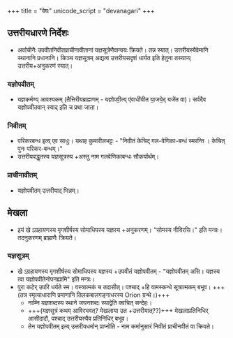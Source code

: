 +++
title = "वेषः"
unicode_script = "devanagari"
+++

## उत्तरीयधारणे निर्देशः
- अर्वाचीनैः उपवीतनिवीतप्राचीनावीतानां यज्ञसूत्रेणैवान्वयः क्रियते। तन्न स्यात्। उत्तरीयस्यैवेमानि स्थानानि प्रधानानि। किञ्च यज्ञसूत्रम् अद्यत्व उत्तरीयसदृशं धार्यत इति हेतुना तस्याप्य् उत्तरीय+अनुकरणं स्यात्। 

### यज्ञोपवीतम्
- यज्ञकर्मण्य् आवश्यकम् (तैत्तिरीयब्राह्मणम्  - यज्ञोपवी॒त्य् ए॑वाधी॑यीत या॒जये॒द् यजे॑त वा)। सर्वदैव यज्ञोपवीतवान् स्याद् इति च प्रथा जाता। 

### निवीतम्
- परिकरबन्ध इत्य् एव साधुः। यथाह कुमारीलभट्टः - "निवीतं केचिद् गल-वेणिका-बन्धं स्मरन्ति । केचित् पुनः परिकर-बन्धम्।"
- उत्तरीयवद्धृतस्य यज्ञसूत्रस्य +अस्तु नाम गलवेणिकाबन्धः सौकर्यार्थम्।

### प्राचीनावीतम्
- यज्ञोपवीतम् उत्तरीयाद् भिन्नम्।

## मेखला
- इयं खे ऽग्रहायणस्य मृगशीर्षस्य सोमाधिपस्य यज्ञस्य +अनुकरणम्। "सोमस्य नीविरसि।" इति मन्त्रः। तदनुकरणम् ब्राह्मणैः क्रियते।
 
### यज्ञसूत्रम्
- खे ऽग्रहायणस्य मृगशीर्षस्य सोमाधिपस्य यज्ञस्य +उपवीतं यज्ञोपवीतम् - "यज्ञोपवीतम् असि। यज्ञस्य त्वा यज्ञोपवीतेनोपनह्यामि" इति मन्त्रः। 
- पुरा कटेर् उपरि धर्यते स्म। वस्त्रात्मकं च तदासीत्। पश्चाद् +हि वामस्कन्धे सूत्रात्मकम् बभूव। +++(तत्र स्मृत्याधाराणि प्रमाणानि तिलकबालगङ्गाधरस्य Orion ग्रन्थे।)+++
  - नाम्नि यज्ञशब्दस्य स्थाने जघनशब्दः स्याद्वेति क्वचित् सन्देहः। 
  - +++(यज्ञसूत्रं कथम् आविरभवत्? मेखलाया उत +उत्तरीयात्??)+++ मेखलाप्रतिनिधिर् आसीदादौ, पश्चाद् उत्तरीयस्यैव प्रतिनिधिर् बभूव। 
  - तेन यज्ञोपवीतम् इत्य् उत्तरीयधर्मान् प्राप्नोति - नाम कर्मानुसारं निवीतं प्राचीनवीतं वा क्रियते।
